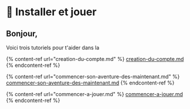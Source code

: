 # 💾 Installer et jouer

## Bonjour,&#x20;





Voici trois tutoriels pour t'aider dans la&#x20;

{% content-ref url="creation-du-compte.md" %}
[creation-du-compte.md](creation-du-compte.md)
{% endcontent-ref %}

{% content-ref url="commencer-son-aventure-des-maintenant.md" %}
[commencer-son-aventure-des-maintenant.md](commencer-son-aventure-des-maintenant.md)
{% endcontent-ref %}

{% content-ref url="commencer-a-jouer.md" %}
[commencer-a-jouer.md](commencer-a-jouer.md)
{% endcontent-ref %}

